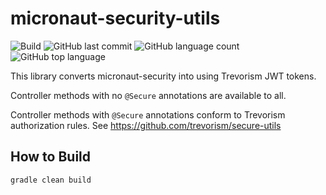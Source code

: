 # micronaut-security-utils
![Build](https://github.com/trevorism/micronaut-security-utils/actions/workflows/build.yml/badge.svg)
![GitHub last commit](https://img.shields.io/github/last-commit/trevorism/micronaut-security-utils)
![GitHub language count](https://img.shields.io/github/languages/count/trevorism/micronaut-security-utils)
![GitHub top language](https://img.shields.io/github/languages/top/trevorism/micronaut-security-utils)

This library converts micronaut-security into using Trevorism JWT tokens.

Controller methods with no `@Secure` annotations are available to all.

Controller methods with `@Secure` annotations conform to Trevorism authorization rules. See https://github.com/trevorism/secure-utils

## How to Build
`gradle clean build`